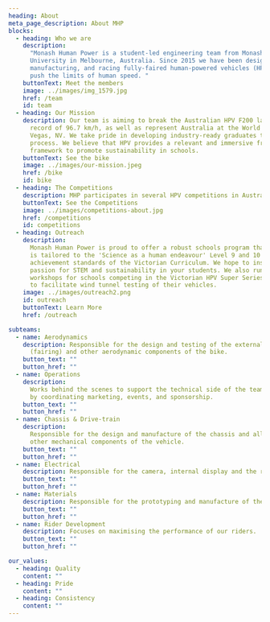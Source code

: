 ```yaml
---
heading: About
meta_page_description: About MHP
blocks:
  - heading: Who we are
    description:
      "Monash Human Power is a student-led engineering team from Monash
      University in Melbourne, Australia. Since 2015 we have been designing,
      manufacturing, and racing fully-faired human-powered vehicles (HPV) to
      push the limits of human speed. "
    buttonText: Meet the members
    image: ../images/img_1579.jpg
    href: /team
    id: team
  - heading: Our Mission
    description: Our team is aiming to break the Australian HPV F200 land speed
      record of 96.7 km/h, as well as represent Australia at the World Human Powered Vehicle Speed Challenge in Las
      Vegas, NV. We take pride in developing industry-ready graduates through our collaborative design and manufacturing
      process. We believe that HPV provides a relevant and immersive framework for learning STEM and we use this
      framework to promote sustainability in schools.
    buttonText: See the bike
    image: ../images/our-mission.jpeg
    href: /bike
    id: bike
  - heading: The Competitions
    description: MHP participates in several HPV competitions in Australia and around the world, such as the World Human Powered Speed ChalMaking something we can all be proud oflenge in Nevada.
    buttonText: See the Competitions
    image: ../images/competitions-about.jpg
    href: /competitions
    id: competitions
  - heading: Outreach
    description:
      Monash Human Power is proud to offer a robust schools program that
      is tailored to the 'Science as a human endeavour' Level 9 and 10 Science
      achievement standards of the Victorian Curriculum. We hope to inspire a
      passion for STEM and sustainability in your students. We also run
      workshops for schools competing in the Victorian HPV Super Series and help
      to facilitate wind tunnel testing of their vehicles.
    image: ../images/outreach2.png
    id: outreach
    buttonText: Learn More
    href: /outreach

subteams:
  - name: Aerodynamics
    description: Responsible for the design and testing of the external shell
      (fairing) and other aerodynamic components of the bike.
    button_text: ""
    button_href: ""
  - name: Operations
    description:
      Works behind the scenes to support the technical side of the team
      by coordinating marketing, events, and sponsorship.
    button_text: ""
    button_href: ""
  - name: Chassis & Drive-train
    description:
      Responsible for the design and manufacture of the chassis and all
      other mechanical components of the vehicle.
    button_text: ""
    button_href: ""
  - name: Electrical
    description: Responsible for the camera, internal display and the recording of data.
    button_text: ""
    button_href: ""
  - name: Materials
    description: Responsible for the prototyping and manufacture of the fairing.
    button_text: ""
    button_href: ""
  - name: Rider Development
    description: Focuses on maximising the performance of our riders.
    button_text: ""
    button_href: ""

our_values:
  - heading: Quality
    content: ""
  - heading: Pride
    content: ""
  - heading: Consistency
    content: ""
---
```


